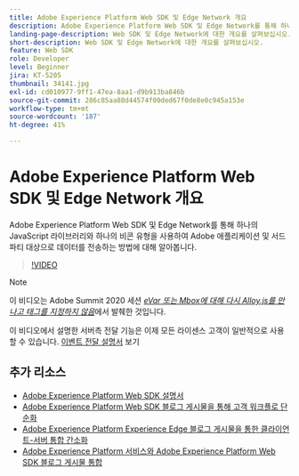 ```yaml
---
title: Adobe Experience Platform Web SDK 및 Edge Network 개요
description: Adobe Experience Platform Web SDK 및 Edge Network를 통해 하나의 JavaScript 라이브러리와 하나의 비콘 유형을 사용하여 Adobe 애플리케이션 및 서드파티 대상으로 데이터를 전송하는 방법에 대해 알아봅니다.
landing-page-description: Web SDK 및 Edge Network에 대한 개요를 살펴보십시오.
short-description: Web SDK 및 Edge Network에 대한 개요를 살펴보십시오.
feature: Web SDK
role: Developer
level: Beginner
jira: KT-5205
thumbnail: 34141.jpg
exl-id: cd010977-9ff1-47ea-8aa1-d9b913ba846b
source-git-commit: 286c85aa88d44574f00ded67f0de8e0c945a153e
workflow-type: tm+mt
source-wordcount: '187'
ht-degree: 41%

---
```


# Adobe Experience Platform Web SDK 및 Edge Network 개요

Adobe Experience Platform Web SDK 및 Edge Network를 통해 하나의 JavaScript 라이브러리와 하나의 비콘 유형을 사용하여 Adobe 애플리케이션 및 서드파티 대상으로 데이터를 전송하는 방법에 대해 알아봅니다.

>[!VIDEO](https://video.tv.adobe.com/v/37266?learn=on&enablevpops&captions=kor)

>[!NOTE]
>
>이 비디오는 Adobe Summit 2020 세션 *[eVar 또는 Mbox에 대해 다시 Alloy.js를 만나고 태그를 지정하지 않음](https://business.adobe.com/kr/summit/2020/with-alloy-js-never-tag-for-an-evar-or-mbox-again.html)*&#x200B;에서 발췌한 것입니다.
>
>이 비디오에서 설명한 서버측 전달 기능은 이제 모든 라이센스 고객이 일반적으로 사용할 수 있습니다. [이벤트 전달 설명서](https://experienceleague.adobe.com/docs/experience-platform/tags/event-forwarding/overview.html?lang=ko) 보기

## 추가 리소스

* [Adobe Experience Platform Web SDK 설명서](https://experienceleague.adobe.com/docs/experience-platform/edge/home.html?lang=ko)
* [Adobe Experience Platform Web SDK 블로그 게시물을 통해 고객 워크플로 단순화](https://medium.com/adobetech/simplifying-customer-workflows-with-adobe-experience-platform-web-sdk-4e54fe134f4a)
* [Adobe Experience Platform Experience Edge 블로그 게시물을 통한 클라이언트-서버 통합 간소화](https://medium.com/adobetech/streamlining-client-server-integrations-with-adobe-experience-platform-experience-edge-1caaef887172)
* [Adobe Experience Platform 서비스와 Adobe Experience Platform Web SDK 블로그 게시물 통합](https://medium.com/adobetech/unify-your-adobe-experience-platform-services-with-adobe-experience-platform-web-sdk-75cf6851a9fc)
